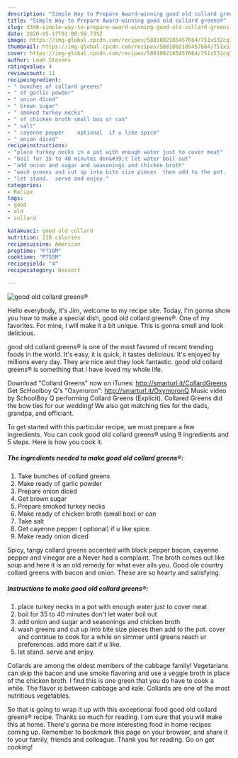 ```yaml
---
description: "Simple Way to Prepare Award-winning good old collard greens®"
title: "Simple Way to Prepare Award-winning good old collard greens®"
slug: 3346-simple-way-to-prepare-award-winning-good-old-collard-greens
date: 2020-05-17T01:00:59.735Z
image: https://img-global.cpcdn.com/recipes/5881002185457664/751x532cq70/good-old-collard-greens-recipe-main-photo.jpg
thumbnail: https://img-global.cpcdn.com/recipes/5881002185457664/751x532cq70/good-old-collard-greens-recipe-main-photo.jpg
cover: https://img-global.cpcdn.com/recipes/5881002185457664/751x532cq70/good-old-collard-greens-recipe-main-photo.jpg
author: Leah Stevens
ratingvalue: 4
reviewcount: 11
recipeingredient:
- " bunches of collard greens"
- " of garlic powder"
- " onion diced"
- " brown sugar"
- " smoked turkey necks"
- " of chicken broth small box or can"
- " salt"
- " cayenne pepper    optional  if u like spice"
- " onion diced"
recipeinstructions:
- "place turkey necks in a pot with enough water just to cover meat"
- "boil for 35 to 40 minutes don&#39;t let water boil out"
- "add onion and sugar and seasonings and chicken broth"
- "wash greens and cut up into bite size pieces  then add to the pot.  cover and continue to cook for a while on simmer until greens reach ur preferences.  add more salt if u like."
- "let stand.  serve and enjoy."
categories:
- Recipe
tags:
- good
- old
- collard

katakunci: good old collard 
nutrition: 220 calories
recipecuisine: American
preptime: "PT16M"
cooktime: "PT55M"
recipeyield: "4"
recipecategory: Dessert

---
```



![good old collard greens®](https://img-global.cpcdn.com/recipes/5881002185457664/751x532cq70/good-old-collard-greens-recipe-main-photo.jpg)

Hello everybody, it's Jim, welcome to my recipe site. Today, I'm gonna show you how to make a special dish, good old collard greens®. One of my favorites. For mine, I will make it a bit unique. This is gonna smell and look delicious.

good old collard greens® is one of the most favored of recent trending foods in the world. It's easy, it is quick, it tastes delicious. It's enjoyed by millions every day. They are nice and they look fantastic. good old collard greens® is something that I have loved my whole life.

Download &#34;Collard Greens&#34; now on iTunes: http://smarturl.it/CollardGreens Get ScHoolboy Q&#39;s &#34;Oxymoron&#34;: http://smarturl.it/OxymoronQ Music video by SchoolBoy Q performing Collard Greens (Explicit). Collared Greens did the bow ties for our wedding! We also got matching ties for the dads, grandpa, and officiant.


To get started with this particular recipe, we must prepare a few ingredients. You can cook good old collard greens® using 9 ingredients and 5 steps. Here is how you cook it.

<!--inarticleads1-->

##### The ingredients needed to make good old collard greens®:

1. Take  bunches of collard greens
1. Make ready  of garlic powder
1. Prepare  onion diced
1. Get  brown sugar
1. Prepare  smoked turkey necks
1. Make ready  of chicken broth (small box) or can
1. Take  salt
1. Get  cayenne pepper   ( optional)  if u like spice.
1. Make ready  onion diced


Spicy, tangy collard greens accented with black pepper bacon, cayenne pepper and vinegar are a Never had a complaint. The broth comes out like soup and here it is an old remedy for what ever ails you. Good ole country collard greens with bacon and onion. These are so hearty and satisfying. 

<!--inarticleads2-->

##### Instructions to make good old collard greens®:

1. place turkey necks in a pot with enough water just to cover meat
1. boil for 35 to 40 minutes don&#39;t let water boil out
1. add onion and sugar and seasonings and chicken broth
1. wash greens and cut up into bite size pieces  then add to the pot.  cover and continue to cook for a while on simmer until greens reach ur preferences.  add more salt if u like.
1. let stand.  serve and enjoy.


Collards are among the oldest members of the cabbage family! Vegetarians can skip the bacon and use smoke flavoring and use a veggie broth in place of the chicken broth. I find this is one green that you do have to cook a while. The flavor is between cabbage and kale. Collards are one of the most nutritious vegetables. 

So that is going to wrap it up with this exceptional food good old collard greens® recipe. Thanks so much for reading. I am sure that you will make this at home. There's gonna be more interesting food in home recipes coming up. Remember to bookmark this page on your browser, and share it to your family, friends and colleague. Thank you for reading. Go on get cooking!
